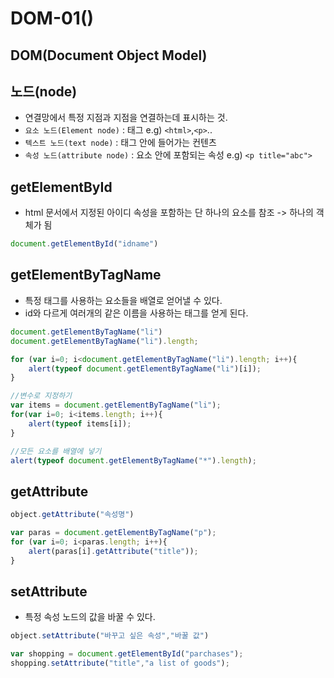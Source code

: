 DOM-01()
========

## DOM(Document Object Model)
## 노드(node)
- 연결망에서 특정 지점과 지점을 연결하는데 표시하는 것.
- `요소 노드(Element node)` : 태그 e.g) `<html>`,`<p>`..
- `텍스트 노드(text node)` : 태그 안에 들어가는 컨텐츠 
- `속성 노드(attribute node)` : 요소 안에 포함되는 속성 e.g) `<p title="abc">`

## getElementById
- html 문서에서 지정된 아이디 속성을 포함하는 단 하나의 요소를 참조 -> 하나의 객체가 됨
```js
document.getElementById("idname")
```
## getElementByTagName
- 특정 태그를 사용하는 요소들을 배열로 얻어낼 수 있다.
- id와 다르게 여러개의 같은 이름을 사용하는 태그를 얻게 된다.
```js
document.getElementByTagName("li")
document.getElementByTagName("li").length;

for (var i=0; i<document.getElementByTagName("li").length; i++){
    alert(typeof document.getElementByTagName("li")[i]);
}

//변수로 지정하기
var items = document.getElementByTagName("li");
for(var i=0; i<items.length; i++){
    alert(typeof items[i]);
}

//모든 요소를 배열에 넣기
alert(typeof document.getElementByTagName("*").length);
```

## getAttribute
```js
object.getAttribute("속성명")

var paras = document.getElementByTagName("p");
for (var i=0; i<paras.length; i++){
    alert(paras[i].getAttribute("title"));
}
```

## setAttribute
- 특정 속성 노드의 값을 바꿀 수 있다.
```js
object.setAttribute("바꾸고 싶은 속성","바꿀 값")

var shopping = document.getElementById("parchases");
shopping.setAttribute("title","a list of goods");
```